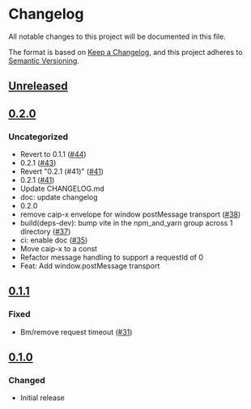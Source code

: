 # Changelog

All notable changes to this project will be documented in this file.

The format is based on [Keep a Changelog](https://keepachangelog.com/en/1.0.0/),
and this project adheres to [Semantic Versioning](https://semver.org/spec/v2.0.0.html).

## [Unreleased]

## [0.2.0]

### Uncategorized

- Revert to 0.1.1 ([#44](https://github.com/MetaMask/multichain-api-client/pull/44))
- 0.2.1 ([#43](https://github.com/MetaMask/multichain-api-client/pull/43))
- Revert "0.2.1 (#41)" ([#41](https://github.com/MetaMask/multichain-api-client/pull/41))
- 0.2.1 ([#41](https://github.com/MetaMask/multichain-api-client/pull/41))
- Update CHANGELOG.md
- doc: update changelog
- 0.2.0
- remove caip-x envelope for window postMessage transport ([#38](https://github.com/MetaMask/multichain-api-client/pull/38))
- build(deps-dev): bump vite in the npm_and_yarn group across 1 directory ([#37](https://github.com/MetaMask/multichain-api-client/pull/37))
- ci: enable doc ([#35](https://github.com/MetaMask/multichain-api-client/pull/35))
- Move caip-x to a const
- Refactor message handling to support a requestId of 0
- Feat: Add window.postMessage transport

## [0.1.1]

### Fixed

- Bm/remove request timeout ([#31](https://github.com/MetaMask/multichain-api-client/pull/31))

## [0.1.0]

### Changed

- Initial release

[Unreleased]: https://github.com/MetaMask/multichain-api-client/compare/v0.2.0...HEAD
[0.2.0]: https://github.com/MetaMask/multichain-api-client/compare/v0.1.1...v0.2.0
[0.1.1]: https://github.com/MetaMask/multichain-api-client/compare/v0.1.0...v0.1.1
[0.1.0]: https://github.com/MetaMask/multichain-api-client/releases/tag/v0.1.0

